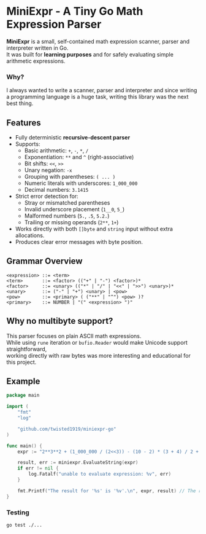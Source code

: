 # MiniExpr - A Tiny Go Math Expression Parser

**MiniExpr** is a small, self-contained math expression scanner, parser and interpreter written in Go.  
It was built for **learning purposes** and for safely evaluating simple arithmetic expressions.

### Why?
I always wanted to write a scanner, parser and interpreter and since writing a programming language is a huge task, 
writing this library was the next best thing.  

## Features
- Fully deterministic **recursive-descent parser**    
- Supports:
    - Basic arithmetic: `+`, `-`, `*`, `/`
    - Exponentiation: `**` and `^` (right-associative)
    - Bit shifts: `<<`, `>>`
    - Unary negation: `-x`
    - Grouping with parentheses: `( ... )`
    - Numeric literals with underscores: `1_000_000`
    - Decimal numbers: `3.1415`
- Strict error detection for:
    - Stray or mismatched parentheses
    - Invalid underscore placement (`1__0`, `5_`)
    - Malformed numbers (`5.`, `.5`, `5.2.`)
    - Trailing or missing operands (`2**`, `1+`)
- Works directly with both `[]byte` and `string` input without extra allocations.
- Produces clear error messages with byte position. 

## Grammar Overview
```bnf
<expression> ::= <term>
<term>       ::= <factor> (("+" | "-") <factor>)*
<factor>     ::= <unary> (("*" | "/" | "<<" | ">>") <unary>)*
<unary>      ::= ("-" | "+") <unary> | <pow>
<pow>        ::= <primary> ( ("**" | "^") <pow> )?
<primary>    ::= NUMBER | "(" <expression> ")"
```  

## Why no multibyte support?  
This parser focuses on plain ASCII math expressions.    
While using `rune` iteration or `bufio.Reader` would make Unicode support straightforward,  
working directly with raw bytes was more interesting and educational for this project.  

## Example

```go
package main

import (
	"fmt"
	"log"

	"github.com/twisted1919/miniexpr-go"
)

func main() {
	expr := "2**3**2 + (1_000_000 / (2<<3)) - (10 - 2) * (3 + 4) / 2 + -(5<<2) + (16>>3) + -2**2 + (-2)**3"

	result, err := miniexpr.EvaluateString(expr)
	if err != nil {
		log.Fatalf("unable to evaluate expression: %v", err)
	}

	fmt.Printf("The result for '%s' is '%v'.\n", expr, result) // The result is: 62954
}

```

### Testing
```bash 
go test ./...
```